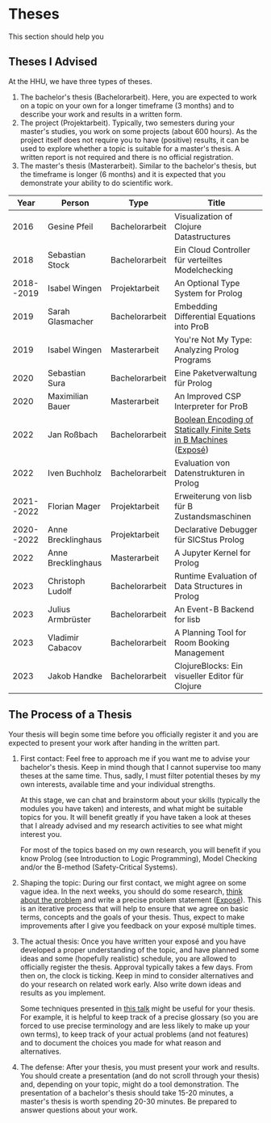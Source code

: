# Theses

This section should help you 

## Theses I Advised

At the HHU, we have three types of theses.

1. The bachelor's thesis (Bachelorarbeit).
   Here, you are expected to work on a topic on your own for a longer timeframe (3 months) 
   and to describe your work and results in a written form.
2. The project (Projektarbeit). 
   Typically, two semesters during your master's studies, you work on some projects (about 600 hours).
   As the project itself does not require you to have (positive) results, 
   it can be used to explore whether a topic is suitable for a master's thesis.
   A written report is not required and there is no official registration.
3. The master's thesis (Masterarbeit).
   Similar to the bachelor's thesis, but the timeframe is longer (6 months)
   and it is expected that you demonstrate your ability to do scientific work.


| Year       | Person             | Type           | Title
| ---------- | ------------------ | -------------- | -------------------------------------------------------- |
| 2016       | Gesine Pfeil       | Bachelorarbeit | Visualization of Clojure Datastructures                  |
| 2018       | Sebastian Stock    | Bachelorarbeit | Ein Cloud Controller für verteiltes Modelchecking        |
| 2018--2019 | Isabel Wingen      | Projektarbeit  | An Optional Type System for Prolog                       |
| 2019       | Sarah Glasmacher   | Bachelorarbeit | Embedding Differential Equations into ProB               |
| 2019       | Isabel Wingen      | Masterarbeit   | You're Not My Type: Analyzing Prolog Programs            |
| 2020       | Sebastian Sura     | Bachelorarbeit | Eine Paketverwaltung für Prolog                          |
| 2020       | Maximilian Bauer   | Masterarbeit   | An Improved CSP Interpreter for ProB                     |
| 2022       | Jan Roßbach        | Bachelorarbeit | [Boolean Encoding of Statically Finite Sets in B Machines](theses/janrossbach/thesis.pdf) ([Exposé](theses/janrossbach/expose.pdf)) |
| 2022       | Iven Buchholz      | Bachelorarbeit | Evaluation von Datenstrukturen in Prolog                 |
| 2021--2022 | Florian Mager      | Projektarbeit  | Erweiterung von lisb für B Zustandsmaschinen             |
| 2020--2022 | Anne Brecklinghaus | Projektarbeit  | Declarative Debugger für SICStus Prolog                  |
| 2022       | Anne Brecklinghaus | Masterarbeit   | A Jupyter Kernel for Prolog                              |
| 2023       | Christoph Ludolf   | Bachelorarbeit | Runtime Evaluation of Data Structures in Prolog          |
| 2023       | Julius Armbrüster  | Bachelorarbeit | An Event-B Backend for lisb                              |
| 2023       | Vladimir Cabacov   | Bachelorarbeit | A Planning Tool for Room Booking Management              |
| 2023       | Jakob Handke       | Bachelorarbeit | ClojureBlocks: Ein visueller Editor für Clojure          |


## The Process of a Thesis

Your thesis will begin some time before you officially register it 
and you are expected to present your work after handing in the written part.

1. First contact:
   Feel free to approach me if you want me to advise your bachelor's thesis.
   Keep in mind though that I cannot supervise too many theses at the same time.
   Thus, sadly, I must filter potential theses by my own interests,
   available time and your individual strengths.
   
   At this stage, we can chat and brainstorm about your skills (typically the modules you have taken)
   and interests, and what might be suitable topics for you.
   It will benefit greatly if you have taken a look at theses that I already advised
   and my research activities to see what might interest you.

   For most of the topics based on my own research,
   you will benefit if you know Prolog (see Introduction to Logic Programming),
   Model Checking and/or the B-method (Safety-Critical Systems).

2. Shaping the topic:
   During our first contact, we might agree on some vague idea.
   In the next weeks, you should do some research, [think about the problem](https://www.youtube.com/watch?v=f84n5oFoZBc)
   and write a precise problem statement ([Exposé](https://stups.pages.cs.uni-duesseldorf.de/abschlussarbeiten/offene-themen/betreuungsleitfaden/expose.html)).
   This is an iterative process that will help to ensure that we agree on basic terms, concepts and the goals of your thesis.
   Thus, expect to make improvements after I give you feedback on your exposé multiple times.

3. The actual thesis:
   Once you have written your exposé and you have developed a proper understanding of the topic,
   and have planned some ideas and some (hopefully realistic) schedule, you are allowed to officially register the thesis.
   Approval typically takes a few days.
   From then on, the clock is ticking.
   Keep in mind to consider alternatives and do your research on related work early.
   Also write down ideas and results as you implement.

   Some techniques presented in [this talk](https://www.youtube.com/watch?v=fTtnx1AAJ-c) might be useful for your thesis.
   For example, it is helpful to keep track of a precise glossary (so you are forced to use precise terminology and are less likely to make up your own terms),
   to keep track of your actual problems (and not features) and to document the choices you made for what reason and alternatives.

4. The defense:
   After your thesis, you must present your work and results.
   You should create a presentation (and do not scroll through your thesis) and, depending on your topic,
   might do a tool demonstration.
   The presentation of a bachelor's thesis should take 15-20 minutes, a master's thesis is worth spending 20-30 minutes.
   Be prepared to answer questions about your work.





